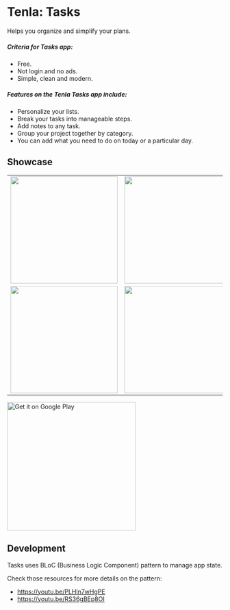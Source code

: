 # Tenla: Tasks
Helps you organize and simplify your plans.

##### Criteria for Tasks app:
- Free.
- Not login and no ads.
- Simple, clean and modern.

##### Features on the Tenla Tasks app include:

- Personalize your lists.
- Break your tasks into manageable steps.
- Add notes to any task.
- Group your project together by category.
- You can add what you need to do on today or a particular day.

## Showcase
<table style="margin-left: auto; margin-right: auto;">
<tr>
  <td>
    <img src="https://github.com/tenla/tasks/blob/master/docs/images/image (1).jpg" width="250" />
  </td>
  <td>
    <img src="https://github.com/tenla/tasks/blob/master/docs/images/image (2).jpg" width="250" />
  </td>
  <td>
    <img src="https://github.com/tenla/tasks/blob/master/docs/images/image (3).jpg" width="250" />
  </td>
  <td>
    <img src="https://github.com/tenla/tasks/blob/master/docs/images/image (4).jpg" width="250" />
  </td>
</tr>
<tr>
  <td>
    <img src="https://github.com/tenla/tasks/blob/master/docs/images/image (5).jpg" width="250" />
  </td>
  <td>
    <img src="https://github.com/tenla/tasks/blob/master/docs/images/image (6).jpg" width="250" />
  </td>
  <td>
    <img src="https://github.com/tenla/tasks/blob/master/docs/images/image (7).jpg" width="250" />
  </td>
  <td>
    <img src="https://github.com/tenla/tasks/blob/master/docs/images/image (8).jpg" width="250" />
  </td>
</tr>
</table>

<a href='https://play.google.com/store/apps/details?id=com.tenla.tasks&utm_source=github&pcampaignid=pcampaignidMKT-Other-global-all-co-prtnr-py-PartBadge-Mar2515-1'><img alt='Get it on Google Play' src='https://play.google.com/intl/en_us/badges/static/images/badges/en_badge_web_generic.png' width="300" /></a>

## Development
Tasks uses BLoC (Business Logic Component) pattern to manage app state.

Check those resources for more details on the pattern:
- https://youtu.be/PLHln7wHgPE
- https://youtu.be/RS36gBEp8OI
